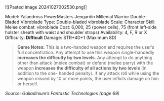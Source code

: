 ![[Pasted image 20241027002530.png]]

Model: Yalandross PowerMasters Jengardin Millenial
Warrior Double-Bladed Vibroblade
Type: Double-bladed vibroblade
Scale: Character
Skill: Melee combat: vibroblade
Cost: 6,000, 25 (power cells), 75 (front left-side holster
sheath with waist and shoulder straps)
Availability: 4, F, R or X
Difficulty: **Difficult**
Damage: STR+4D+1 (Maximum 8D)

> **Game Notes:** 
> This is a two-handed weapon and requires the user’s full concentration. Any attempt to use this weapon single-handedly **increases the difficulty by two levels**. Any attempt to do anything other than attack (melee combat) or defend (melee parry) with the weapon **increases the difficulty of all actions by two levels** (in addition to the one- handed penalty). If any attack roll while using the weapon missed by 10 or more points, the user inflicts damage on him or herself.

*Source: Galladinium’s Fantastic Technologies (page 69)*